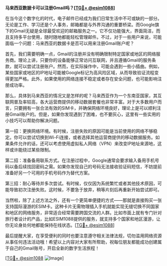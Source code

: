 **马来西亚数据卡可以注册Gmail吗？[[TG💪+ @esim1088](https://t.me/s/esim1088)]**

在当今这个数字化的时代，电子邮件已经成为我们日常生活中不可或缺的一部分。无论是工作、学习还是个人事务，邮箱都是与外界沟通的重要桥梁。而Google旗下的Gmail无疑是全球最受欢迎的邮箱服务之一。它不仅功能强大，界面简洁，而且支持多平台使用，随时随地都能轻松管理邮件。不过，对于一些用户来说，可能面临一个问题：马来西亚的数据卡是否可以用来注册Gmail账户呢？

首先，我们需要明确一点，Gmail的注册并没有明确限制特定国家或地区的网络服务商。理论上讲，只要你的设备能够正常访问互联网，并且遵循Gmail的服务条款，就可以尝试注册账户。然而，在实际操作中，可能会遇到一些小插曲。例如，某些国家或地区的IP地址可能被Google标记为高风险区域，从而导致验证流程变得更加严格。此外，如果使用的网络连接不稳定或者存在安全问题，也可能影响注册成功率。

那么，具体到马来西亚的情况又是怎样的呢？马来西亚作为一个东南亚国家，其互联网普及率较高，各大运营商提供的移动数据套餐也非常丰富。对于大多数用户而言，只要拥有一张合法有效的SIM卡，并确保网络环境良好，理论上是可以顺利注册Gmail账户的。但是，如果你发现遇到了困难，也不要灰心，这里有一些实用的小技巧可以帮助你解决问题。

第一招：更换网络环境。有时候，注册失败的原因可能是当前使用的网络不够稳定。你可以尝试切换到Wi-Fi连接，或者选择其他运营商提供的移动数据服务。如果条件允许的话，还可以考虑使用虚拟私人网络（VPN）来改变IP地址来源地，这样或许能绕过某些限制。

第二招：准备备用联系方式。在注册过程中，Google通常会要求输入备用手机号码以备后续找回密码之需。如果你发现自己的号码无法接收验证码短信，不妨提前准备好另一个可用的手机号码作为替代方案。

第三招：耐心等待并多次尝试。有时候，仅仅因为系统繁忙或者其他技术原因，可能导致初次注册失败。这时候，不要急于放弃，稍等片刻后再重新开始尝试即可。

当然啦，除了上述方法之外，还有一个更简单便捷的方式——那就是直接购买一张支持国际漫游的ESIM卡。这种卡片无需物理插入手机就能实现无缝切换不同国家和地区的网络服务，非常适合经常需要跨国交流的人群。比如市面上就有专门针对旅行者设计的产品，比如ESIM1088提供的服务，就支持多个国家和地区漫游，让你无论身处何地都能保持在线状态。[[TG💪+ @esim1088](https://t.me/s/esim1088)]

最后提醒大家，在享受便利的同时也要注意遵守相关法律法规，切勿滥用网络资源从事任何违法活动哦！希望以上内容对大家有所帮助，祝每位朋友都能成功创建属于自己的Gmail账号，开启全新的数字生活旅程！

[[TG💪+ @esim1088](https://t.me/s/esim1088) ![Image](https://i.postimg.cc/4NQfJmqS/Snipaste-2025-05-13-00-14-12.png)]